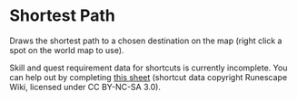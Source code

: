 # Shortest Path

Draws the shortest path to a chosen destination on the map (right click a spot on the world map to use).

Skill and quest requirement data for shortcuts is currently incomplete. You can help out by completing [this sheet](https://docs.google.com/spreadsheets/d/1lqFDK8Yhpx4KmaublYh50v8a_ucPfBUiBeQN2E_C7_Y/edit) (shortcut data copyright Runescape Wiki, licensed under CC BY-NC-SA 3.0).
